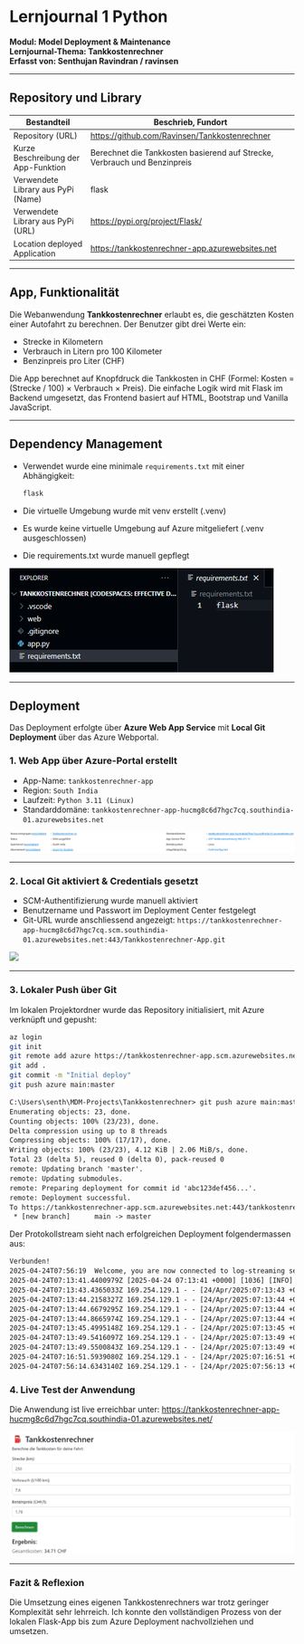 # Lernjournal 1 Python  
**Modul: Model Deployment & Maintenance**  
**Lernjournal-Thema: Tankkostenrechner**  
**Erfasst von: Senthujan Ravindran / ravinsen**

---

## Repository und Library

| Bestandteil | Beschrieb, Fundort |
|-------------|------------------------------------------------------------|
| Repository (URL) | https://github.com/Ravinsen/Tankkostenrechner |
| Kurze Beschreibung der App-Funktion | Berechnet die Tankkosten basierend auf Strecke, Verbrauch und Benzinpreis |
| Verwendete Library aus PyPi (Name) | flask |
| Verwendete Library aus PyPi (URL) | https://pypi.org/project/Flask/ |
| Location deployed Application | https://tankkostenrechner-app.azurewebsites.net |

---

## App, Funktionalität

Die Webanwendung **Tankkostenrechner** erlaubt es, die geschätzten Kosten einer Autofahrt zu berechnen. Der Benutzer gibt drei Werte ein:

- Strecke in Kilometern
- Verbrauch in Litern pro 100 Kilometer
- Benzinpreis pro Liter (CHF)

Die App berechnet auf Knopfdruck die Tankkosten in CHF (Formel: Kosten = (Strecke / 100) × Verbrauch × Preis). Die einfache Logik wird mit Flask im Backend umgesetzt, das Frontend basiert auf HTML, Bootstrap und Vanilla JavaScript.

---

## Dependency Management

- Verwendet wurde eine minimale `requirements.txt` mit einer Abhängigkeit:
  
  ```txt
  flask
  ```

- Die virtuelle Umgebung wurde mit venv erstellt (.venv)
- Es wurde keine virtuelle Umgebung auf Azure mitgeliefert (.venv ausgeschlossen)
- Die requirements.txt wurde manuell gepflegt

<img src="https://github.com/Ravinsen/-MDM-Lernjournal/blob/main/lernjournal1-python/images/requirements_txt.png?raw=true" alt="Requirements" style="max-width: 100%; height: auto;">

---

  ## Deployment

Das Deployment erfolgte über **Azure Web App Service** mit **Local Git Deployment** über das Azure Webportal.



### 1. Web App über Azure-Portal erstellt

- App-Name: `tankkostenrechner-app`
- Region: `South India`
- Laufzeit: `Python 3.11 (Linux)`
- Standarddomäne: `tankkostenrechner-app-hucmg8c6d7hgc7cq.southindia-01.azurewebsites.net`

<img src="https://github.com/Ravinsen/-MDM-Lernjournal/blob/main/lernjournal1-python/images/Tankkostenrechner-App_Azure.png?raw=true" alt="Azure App Übersicht" style="max-width: 100%; height: auto;">

---

### 2. Local Git aktiviert & Credentials gesetzt

- SCM-Authentifizierung wurde manuell aktiviert
- Benutzername und Passwort im Deployment Center festgelegt
- Git-URL wurde anschliessend angezeigt: `https://tankkostenrechner-app-hucmg8c6d7hgc7cq.scm.southindia-01.azurewebsites.net:443/Tankkostenrechner-App.git`

<img src="https://github.com/user-attachments/assets/86e44c13-29be-4ea1-bd2f-659898ebb660" style="max-width: 100%; height: auto;">

---

### 3. Lokaler Push über Git

Im lokalen Projektordner wurde das Repository initialisiert, mit Azure verknüpft und gepusht:

```bash
az login
git init
git remote add azure https://tankkostenrechner-app.scm.azurewebsites.net/tankkostenrechner-app.git
git add .
git commit -m "Initial deploy"
git push azure main:master
```

```txt
C:\Users\senth\MDM-Projects\Tankkostenrechner> git push azure main:master
Enumerating objects: 23, done.
Counting objects: 100% (23/23), done.
Delta compression using up to 8 threads
Compressing objects: 100% (17/17), done.
Writing objects: 100% (23/23), 4.12 KiB | 2.06 MiB/s, done.
Total 23 (delta 5), reused 0 (delta 0), pack-reused 0
remote: Updating branch 'master'.
remote: Updating submodules.
remote: Preparing deployment for commit id 'abc123def456...'.
remote: Deployment successful.
To https://tankkostenrechner-app.scm.azurewebsites.net:443/tankkostenrechner-app.git
 * [new branch]      main -> master
```
Der Protokollstream sieht nach erfolgreichen Deployment folgendermassen aus:
```txt
Verbunden!
2025-04-24T07:56:19  Welcome, you are now connected to log-streaming service.Starting Log Tail -n 10 of existing logs ----/appsvctmp/volatile/logs/runtime/container.log
2025-04-24T07:13:41.4400979Z [2025-04-24 07:13:41 +0000] [1036] [INFO] Booting worker with pid: 1036
2025-04-24T07:13:43.4365033Z 169.254.129.1 - - [24/Apr/2025:07:13:43 +0000] "GET /robots933456.txt HTTP/1.1" 404 207 "-" "HealthCheck/1.0"
2025-04-24T07:13:44.2158327Z 169.254.129.1 - - [24/Apr/2025:07:13:44 +0000] "GET /robots933456.txt HTTP/1.1" 404 207 "-" "HealthCheck/1.0"
2025-04-24T07:13:44.6679295Z 169.254.129.1 - - [24/Apr/2025:07:13:44 +0000] "GET / HTTP/1.1" 200 0 "https://sandbox-1.reactblade.portal.azure.net/" "Mozilla/5.0 (Windows NT 10.0; Win64; x64) AppleWebKit/537.36 (KHTML, like Gecko) Chrome/135.0.0.0 Safari/537.36 Edg/135.0.0.0"
2025-04-24T07:13:44.8665974Z 169.254.129.1 - - [24/Apr/2025:07:13:44 +0000] "GET /script.js HTTP/1.1" 200 0 "https://tankkostenrechner-app-hucmg8c6d7hgc7cq.southindia-01.azurewebsites.net/" "Mozilla/5.0 (Windows NT 10.0; Win64; x64) AppleWebKit/537.36 (KHTML, like Gecko) Chrome/135.0.0.0 Safari/537.36 Edg/135.0.0.0"
2025-04-24T07:13:45.4995148Z 169.254.129.1 - - [24/Apr/2025:07:13:45 +0000] "GET /favicon.ico HTTP/1.1" 404 207 "https://tankkostenrechner-app-hucmg8c6d7hgc7cq.southindia-01.azurewebsites.net/" "Mozilla/5.0 (Windows NT 10.0; Win64; x64) AppleWebKit/537.36 (KHTML, like Gecko) Chrome/135.0.0.0 Safari/537.36 Edg/135.0.0.0"
2025-04-24T07:13:49.5416097Z 169.254.129.1 - - [24/Apr/2025:07:13:49 +0000] "GET / HTTP/1.1" 200 0 "-" "ReadyForRequest/1.0 (LocalCache)"
2025-04-24T07:13:49.5500843Z 169.254.129.1 - - [24/Apr/2025:07:13:49 +0000] "GET / HTTP/1.1" 200 0 "-" "ReadyForRequest/1.0 (AppInit)"
2025-04-24T07:16:51.5939080Z 169.254.129.1 - - [24/Apr/2025:07:16:51 +0000] "POST /calculate HTTP/1.1" 200 17 "https://tankkostenrechner-app-hucmg8c6d7hgc7cq.southindia-01.azurewebsites.net/" "Mozilla/5.0 (Windows NT 10.0; Win64; x64) AppleWebKit/537.36 (KHTML, like Gecko) Chrome/135.0.0.0 Safari/537.36 Edg/135.0.0.0"
2025-04-24T07:56:14.6343140Z 169.254.129.1 - - [24/Apr/2025:07:56:13 +0000] "GET /admin/host/status HTTP/1.1" 404 207 "-" "Mozilla/5.0 (Windows NT 10.0; Win64; x64) AppleWebKit/537.36 (KHTML, like Gecko) Chrome/135.0.0.0 Safari/537.36 Edg/135.0.0.0"Ending Log Tail of existing logs ---Starting Live Log Stream ---
```

### 4. Live Test der Anwendung

Die Anwendung ist live erreichbar unter:
https://tankkostenrechner-app-hucmg8c6d7hgc7cq.southindia-01.azurewebsites.net/

<img src="https://github.com/Ravinsen/-MDM-Lernjournal/blob/main/lernjournal1-python/images/Tankkostenrechner_Frontend.png?raw=true" alt="Web UI" style="max-width: 100%; height: auto;">

---

### Fazit & Reflexion

Die Umsetzung eines eigenen Tankkostenrechners war trotz geringer Komplexität sehr lehrreich. Ich konnte den vollständigen Prozess von der lokalen Flask-App bis zum Azure Deployment nachvollziehen und umsetzen.
